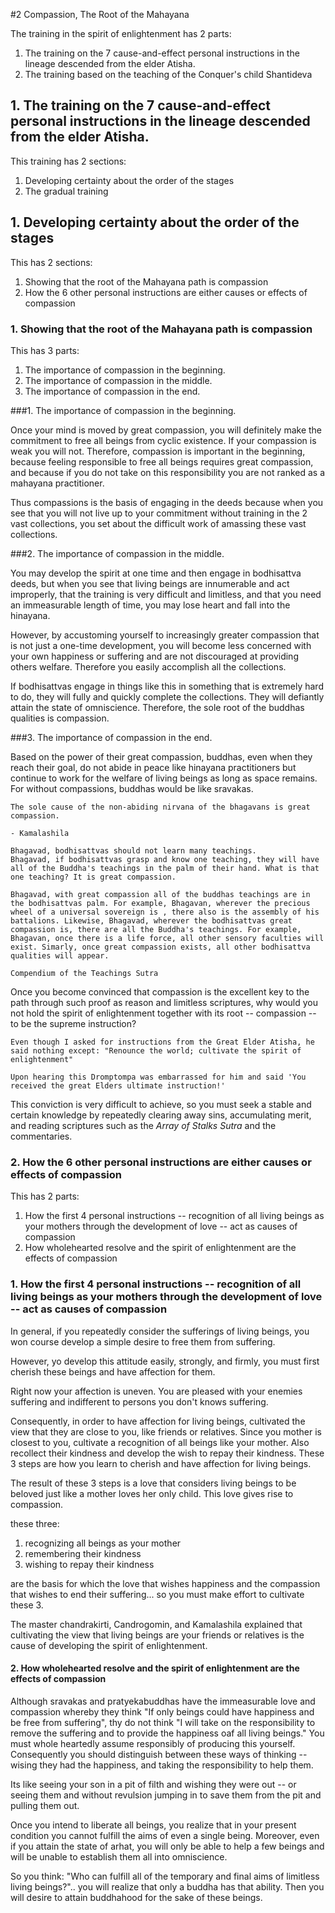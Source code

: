 
#2 Compassion, The Root of the Mahayana

The training in the spirit of enlightenment has 2 parts:

1. The training on the 7 cause-and-effect personal instructions in the lineage descended from the elder Atisha.
2. The training based on the teaching of the Conquer's child Shantideva


## 1. The training on the 7 cause-and-effect personal instructions in the lineage descended from the elder Atisha.

This training has 2 sections:

1. Developing certainty about the order of the stages
2. The gradual training


## 1. Developing certainty about the order of the stages

This has 2 sections:

1. Showing that the root of the Mahayana path is compassion
2. How the 6 other personal instructions are either causes or effects of compassion

### 1. Showing that the root of the Mahayana path is compassion

This has 3 parts:

1. The importance of compassion in the beginning.
2. The importance of compassion in the middle.
3. The importance of compassion in the end.

###1. The importance of compassion in the beginning.

Once your mind is moved by great compassion, you will definitely make the commitment to free all beings from cyclic existence. If your compassion is weak you will not. Therefore, compassion is important in the beginning, because feeling responsible to free all beings requires great compassion, and because if you do not take on this responsibility you are not ranked as a mahayana practitioner.

Thus compassions is the basis of engaging in the deeds because when you see that you will not live up to your commitment without training in the 2 vast collections, you set about the difficult work of amassing these vast collections.

###2. The importance of compassion in the middle.

You may develop the spirit at one time and then engage in bodhisattva deeds, but when you see that living beings are innumerable and act improperly, that the training is very difficult and limitless, and that you need an immeasurable length of time, you may lose heart and fall into the hinayana.

However, by accustoming yourself to increasingly greater compassion that is not just a one-time development, you will become less concerned with your own happiness or suffering and are not discouraged at providing others welfare. Therefore you easily accomplish all the collections.

If bodhisattvas engage in things like this in something that is extremely hard to do, they will fully and quickly complete the collections. They will defiantly attain the state of omniscience. Therefore, the sole root of the buddhas qualities is compassion.

###3. The importance of compassion in the end.

Based on the power of their great compassion, buddhas, even when they reach their goal, do not abide in peace like hinayana practitioners but continue to work for the welfare of living beings as long as space remains. For without compassions, buddhas would be like sravakas. 

```
The sole cause of the non-abiding nirvana of the bhagavans is great compassion.

- Kamalashila
```

```
Bhagavad, bodhisattvas should not learn many teachings.
Bhagavad, if bodhisattvas grasp and know one teaching, they will have all of the Buddha's teachings in the palm of their hand. What is that one teaching? It is great compassion.

Bhagavad, with great compassion all of the buddhas teachings are in the bodhisattvas palm. For example, Bhagavan, wherever the precious wheel of a universal sovereign is , there also is the assembly of his battalions. Likewise, Bhagavad, wherever the bodhisattvas great compassion is, there are all the Buddha's teachings. For example, Bhagavan, once there is a life force, all other sensory faculties will exist. Simarly, once great compassion exists, all other bodhisattva qualities will appear.

Compendium of the Teachings Sutra
```

Once you become convinced that compassion is the excellent key to the path through such proof as reason and limitless scriptures, why would you not hold the spirit of enlightenment together with its root -- compassion -- to be the supreme instruction?

```
Even though I asked for instructions from the Great Elder Atisha, he said nothing except: "Renounce the world; cultivate the spirit of enlightenment"

Upon hearing this Dromptompa was embarrassed for him and said 'You received the great Elders ultimate instruction!'
```

This conviction is very difficult to achieve, so you must seek a stable and certain knowledge by repeatedly clearing away sins, accumulating merit, and reading scriptures such as the *Array of Stalks Sutra* and the commentaries. 

### 2. How the 6 other personal instructions are either causes or effects of compassion

This has 2 parts: 

1. How the first 4 personal instructions -- recognition of all living beings as your mothers through the development of love -- act as causes of compassion
2. How wholehearted resolve and the spirit of enlightenment are the effects of compassion

### 1. How the first 4 personal instructions -- recognition of all living beings as your mothers through the development of love -- act as causes of compassion

In general, if you repeatedly consider the sufferings of living beings, you won course develop a simple desire to free them from suffering.

However, yo develop this attitude easily, strongly, and firmly, you must first cherish these beings and have affection for them.

Right now your affection is uneven. You are pleased with your enemies suffering and indifferent to persons you don't knows suffering.

Consequently, in order to have affection for living beings, cultivated the view that they are close to you, like friends or relatives. Since you mother is closest to you, cultivate a recognition of all beings like your mother. Also recollect their kindness and develop the wish to repay their kindness. These 3 steps are how you learn to cherish and have affection for living beings.

The result of these 3 steps is a love that considers living beings to be beloved just like a mother loves her only child. This love gives rise to compassion.

these three:

1. recognizing all beings as your mother
2. remembering their kindness
3. wishing to repay their kindness

are the basis for which the love that wishes happiness and the compassion that wishes to end their suffering... so you must make effort to cultivate these 3. 

The master chandrakirti, Candrogomin, and Kamalashila explained that cultivating the view that living beings are your friends or relatives is the cause of developing the spirit of enlightenment.

#### 2. How wholehearted resolve and the spirit of enlightenment are the effects of compassion

Although sravakas and pratyekabuddhas have the immeasurable love and compassion whereby they think "If only beings could have happiness and be free from suffering", thy do not think "I will take on the responsibility to remove the suffering and to provide the happiness oaf all living beings." You must whole heartedly assume responsibly of producing this yourself. Consequently you should distinguish between these ways of thinking -- wising they had the happiness, and taking the responsibility to help them.

Its like seeing your son in a pit of filth and wishing they were out -- or seeing them and without revulsion jumping in to save them from the pit and pulling them out.

Once you intend to liberate all beings, you realize that in your present condition you cannot fulfill the aims of even a single being. Moreover, even if you attain the state of arhat, you will only be able to help a few beings and will be unable to establish them all into omniscience.

So you think: "Who can fulfill all of the temporary and final aims of limitless living beings?".. you will realize that only a buddha has that ability. Then you will desire to attain buddhahood for the sake of these beings.